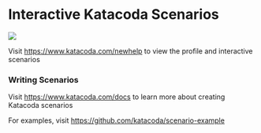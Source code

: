 # Interactive Katacoda Scenarios

[![](http://shields.katacoda.com/katacoda/newhelp/count.svg)](https://www.katacoda.com/newhelp "Get your profile on Katacoda.com")

Visit https://www.katacoda.com/newhelp to view the profile and interactive scenarios

### Writing Scenarios
Visit https://www.katacoda.com/docs to learn more about creating Katacoda scenarios

For examples, visit https://github.com/katacoda/scenario-example
